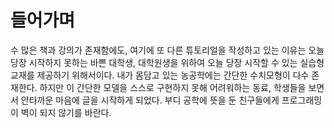# 들어가며

수 많은 책과 강의가 존재함에도, 여기에 또 다른 튜토리얼을 작성하고 있는 이유는 오늘 당장 시작하지 못하는 바쁜 대학생, 대학원생을 위하여 오늘 당장 시작할 수 있는 실습형 교재를 제공하기 위해서이다. 내가 몸담고 있는 농공학에는 간단한 수치모형이 다수 존재한다. 하지만 이 간단한 모델을 스스로 구현하지 못해 어려워하는 동료, 학생들을 보면서 안타까운 마음에 글을 시작하게 되었다. 부디 공학에 뜻을 둔 친구들에게 프로그래밍이 벽이 되지 않기를 바란다.
